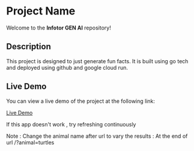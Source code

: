 # Project Name

Welcome to the **Infotor GEN AI** repository!

## Description

This project is designed to just generate fun facts. It is built using go tech and deployed using github and google cloud run.

## Live Demo

You can view a live demo of the project at the following link:

[Live Demo](https://codelab-genai-5w3wfuclta-uc.a.run.app/)

If this app doesn't work , try refreshing continuously


Note : Change the animal name after url to vary the results : At the end of url  /?animal=turtles   
